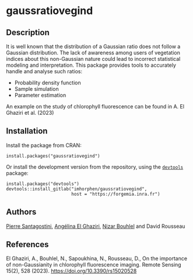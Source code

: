 # gaussratiovegind

## Description
It is well known that the distribution of a Gaussian ratio does not follow
a Gaussian distribution.
The lack of awareness among users of vegetation indices about this non-Gaussian
nature could lead to incorrect statistical modeling and interpretation.
This package provides tools to accurately handle and analyse such ratios:

* Probability density function
* Sample simulation
* Parameter estimation

An example on the study of chlorophyll fluorescence can be found in
A. El Ghaziri et al. (2023)

## Installation

Install the package from CRAN:

```
install.packages("gaussratiovegind")
```

Or install the development version from the repository, using the [`devtools`](https://CRAN.R-project.org/package=devtools) package:

```
install.packages("devtools")
devtools::install_gitlab("imhorphen/gaussratiovegind",
                         host = "https://forgemia.inra.fr")
```

## Authors

[Pierre Santagostini](mailto:pierre.santagostini@institut-agro.fr),
[Angélina El Ghaziri](mailto:angelina.elghaziri@institut-agro.fr),
[Nizar Bouhlel](mailto:nizar.bouhlel@institut-agro.fr)
and David Rousseau

## References

El Ghaziri, A., Bouhlel, N., Sapoukhina, N., Rousseau, D.,
On the importance of non-Gaussianity in chlorophyll fluorescence imaging.
Remote Sensing 15(2), 528 (2023).
https://doi.org/10.3390/rs15020528
